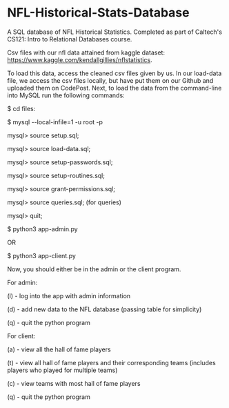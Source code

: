 # NFL-Historical-Stats-Database
A SQL database of NFL Historical Statistics. Completed as part of Caltech's CS121: Intro to Relational Databases course.

Csv files with our nfl data attained from kaggle dataset: https://www.kaggle.com/kendallgillies/nflstatistics.

To load this data, access the cleaned csv files given by us. In our load-data file, we access the csv files locally, but have put them on our Github and uploaded them on CodePost. Next, to load the data from the command-line into MySQL run the following commands:

$ cd files:

$ mysql --local-infile=1 -u root -p

mysql> source setup.sql;

mysql> source load-data.sql;

mysql> source setup-passwords.sql;

mysql> source setup-routines.sql;

mysql> source grant-permissions.sql;

mysql> source queries.sql; (for queries)

mysql> quit;

$ python3 app-admin.py

OR

$ python3 app-client.py


Now, you should either be in the admin or the client program.

For admin:

(l) - log into the app with admin information

(d) - add new data to the NFL database (passing table for simplicity)

(q) - quit the python program

For client:

(a) - view all the hall of fame players

(t) - view all hall of fame players and their corresponding teams (includes players who played for multiple teams)

(c) - view teams with most hall of fame players

(q) - quit the python program

